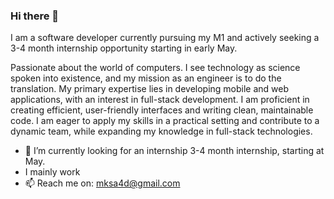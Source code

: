 ### Hi there 👋

<!--
**saad-mhmd/saad-mhmd** is a ✨ _special_ ✨ repository because its `README.md` (this file) appears on your GitHub profile.

Here are some ideas to get you started:

- 🔭 I’m currently looking for an internship
- 🌱 I’m currently a master's student at JUNIA ISEN
- 📫 Reach me on: mksa4d@gmail.com
-->


I am a software developer currently pursuing my M1 and actively seeking a 3-4 month internship opportunity starting in early May.

Passionate about the world of computers. I see technology as science spoken into existence, and my mission as an engineer is to do the translation.
My primary expertise lies in developing mobile and web applications, with an interest in full-stack development.
I am proficient in creating efficient, user-friendly interfaces and writing clean, maintainable code.
I am eager to apply my skills in a practical setting and contribute to a dynamic team, while expanding my knowledge in full-stack technologies.

- 🔭 I’m currently looking for an internship 3-4 month internship, starting at May.
- I mainly work 
- 📫 Reach me on: mksa4d@gmail.com
